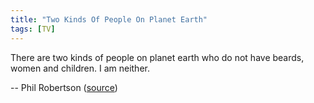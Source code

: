 ```yaml
---
title: "Two Kinds Of People On Planet Earth"
tags: [TV]
---
```


There are two kinds of people on planet earth who do not have beards, women and children. I am neither.

-- Phil Robertson ([source][source])

[source]: https://www.youtube.com/watch?v=jrXuUWPwdkI
